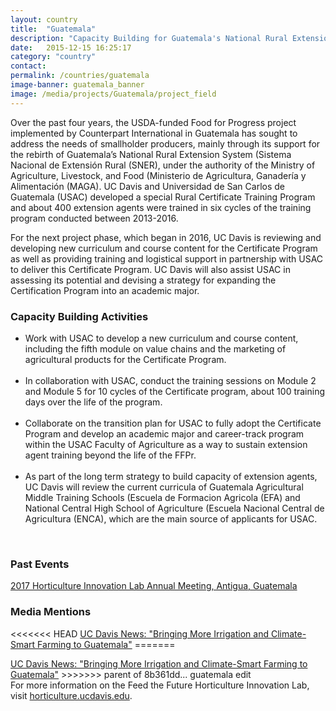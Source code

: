 ```yaml
---
layout: country
title:  "Guatemala"
description: "Capacity Building for Guatemala's National Rural Extension System."
date:   2015-12-15 16:25:17
category: "country"
contact: 
permalink: /countries/guatemala
image-banner: guatemala_banner
image: /media/projects/Guatemala/project_field
---
```


<p>Over the past four years, the USDA-funded Food for Progress project implemented by Counterpart International in Guatemala has sought to address the needs of smallholder producers, mainly through its support for the rebirth of Guatemala’s National Rural Extension System (Sistema Nacional de Extensión Rural (SNER), under the authority of the Ministry of Agriculture, Livestock, and Food (Ministerio de Agricultura, Ganadería y Alimentación (MAGA). UC Davis and Universidad de San Carlos de Guatemala (USAC) developed a special Rural Certificate Training Program and about 400 extension agents were trained in six cycles of the training program conducted between 2013-2016. <br> 

For the next project phase, which began in 2016, UC Davis is reviewing and developing new curriculum and course content for the Certificate Program as well as providing training and logistical support in partnership with USAC to deliver this Certificate Program. UC Davis will also assist USAC in assessing its potential and devising a strategy for expanding the Certification Program into an academic major. <br>

<h3> Capacity Building Activities </h3>
   <ul>
	<li> Work with USAC to develop a new curriculum and course content, including the fifth module on value chains and the marketing of agricultural products for the Certificate Program. </li><br>
	<li> In collaboration with USAC, conduct the training sessions on Module 2 and Module 5 for 10 cycles of the Certificate program, about 100 training days over the life of the program.</li><br>
	<li>Collaborate on the transition plan for USAC to fully adopt the Certificate Program and develop an academic major and career-track program within the USAC Faculty of Agriculture as a way to sustain extension agent training beyond the life of the FFPr.</li><br>
	<li> As part of the long term strategy to build capacity of extension agents, UC Davis will review the current curricula of Guatemala Agricultural Middle Training Schools (Escuela de Formacion Agricola (EFA) and National Central High School of Agriculture (Escuela Nacional Central de Agricultura (ENCA), which are the main source of applicants for USAC.</li>
</ul>
<br>

<h3>Past Events</h3>

<a href="http://horticulture.ucdavis.edu/2017/">2017 Horticulture Innovation Lab Annual Meeting, Antigua, Guatemala</a><br>

<h3>Media Mentions</h3>
<<<<<<< HEAD
<a href="https://www.ucdavis.edu/news/bringing-more-irrigation-and-climate-smart-farming-guatemala">UC Davis News: "Bringing More Irrigation and Climate-Smart Farming to Guatemala"</a>
=======
<p><a href="https://www.ucdavis.edu/news/bringing-more-irrigation-and-climate-smart-farming-guatemala">UC Davis News: "Bringing More Irrigation and Climate-Smart Farming to Guatemala"</a>
>>>>>>> parent of 8b361dd... guatemala edit

<br>
For more information on the Feed the Future Horticulture Innovation Lab, visit <a href="http://horticulture.ucdavis.edu/">horticulture.ucdavis.edu</a>.


<!--<div class="relatedprojects">
<h3>Related Projects</h3>
	{% for post in site.tags.Guatemala limit:3 %}
	<a class="post-link" href="{{ post.url | prepend: site.baseurl }}">
	    <div class="relatedprojects__card">
	        <h4>
	              {{ post.title }}
	            </h4>
	        <p class="feed-description">{{ post.description }}</p>
	        <p class="primary-color">Learn More</p>
	    </div>
    </a>
    {% endfor %}
</div>
-->
